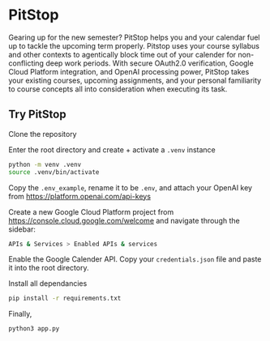 # PitStop
Gearing up for the new semester? PitStop helps you and your calendar fuel up to tackle the upcoming term properly. Pitstop uses your course syllabus and other contexts to agentically block time out of your calender for non-conflicting deep work periods. With secure OAuth2.0 verification, Google Cloud Platform integration, and OpenAI processing power, PitStop takes your existing courses, upcoming assignments, and your personal familiarity to course concepts all into consideration when executing its task. 

## Try PitStop

Clone the repository

Enter the root directory and create + activate a `.venv` instance
```bash
python -m venv .venv
source .venv/bin/activate
```

Copy the `.env_example`, rename it to be `.env`, and attach your OpenAI key from https://platform.openai.com/api-keys

Create a new Google Cloud Platform project from https://console.cloud.google.com/welcome and navigate through the sidebar:
```bash
APIs & Services > Enabled APIs & services 
```
Enable the Google Calender API. Copy your `credentials.json` file and paste it into the root directory.

Install all dependancies
```bash
pip install -r requirements.txt
```

Finally,
```bash
python3 app.py
```
